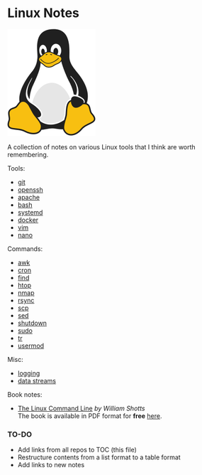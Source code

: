 # Linux Notes 

![Linux Penguin Logo](img/penguin.png)

A collection of notes on various Linux tools that I think are worth remembering. 

Tools:

- [git](tools/git/README.md)
- [openssh](tools/openssh/README.md)
- [apache](tools/apache.md)
- [bash](tools/bash/README.md)
- [systemd](tools/systemd/README.md)
- [docker](tools/docker/README.md)
- [vim](tools/vim/README.md)
- [nano](tools/nano.md)

Commands:

- [awk](commands/awk.md)
- [cron](commands/cron.md)
- [find](commands/find.md)
- [htop](commands/htop.md)
- [nmap](commands/nmap.md)
- [rsync](commands/rsync.md)
- [scp](commands/scp.md)
- [sed](commands/sed.md)
- [shutdown](commands/shutdown.md)
- [sudo](commands/sudo.md)
- [tr](commands/tr.md)
- [usermod](commands/usermod.md)

Misc:

- [logging](misc/logging.md)
- [data streams](misc/data-streams.md)

Book notes:

- [The Linux Command Line](book-tlcl/00-intro.md) *by William Shotts*  
  The book is available in PDF format for **free**
  [here](https://www.linuxcommand.org/tlcl.php).

### TO-DO

- Add links from all repos to TOC (this file)
- Restructure contents from a list format to a table format
- Add links to new notes
